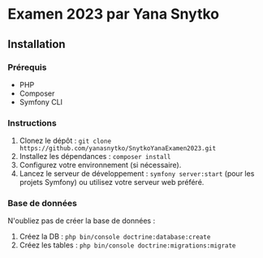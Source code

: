 # Examen 2023 par Yana Snytko

## Installation

### Prérequis
- PHP 
- Composer
- Symfony CLI 

### Instructions
1. Clonez le dépôt : `git clone https://github.com/yanasnytko/SnytkoYanaExamen2023.git`
2. Installez les dépendances : `composer install`
3. Configurez votre environnement (si nécessaire).
4. Lancez le serveur de développement : `symfony server:start` (pour les projets Symfony) ou utilisez votre serveur web préféré.

### Base de données

N'oubliez pas de créer la base de données :
1. Créez la DB : `php bin/console doctrine:database:create`
2. Créez les tables : `php bin/console doctrine:migrations:migrate`